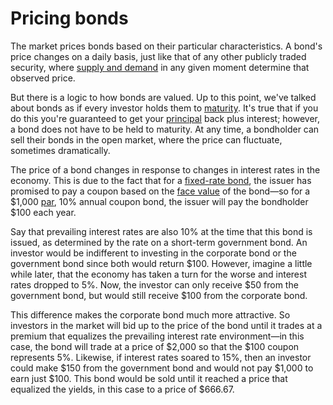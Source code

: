 # Pricing bonds

The market prices bonds based on their particular characteristics. A bond's price changes on a daily basis, just like that of any other publicly traded security, where [supply and demand](https://www.investopedia.com/terms/l/law-of-supply-demand.asp) in any given moment determine that observed price.

But there is a logic to how bonds are valued. Up to this point, we've talked about bonds as if every investor holds them to [maturity](https://www.investopedia.com/terms/m/maturity.asp). It's true that if you do this you're guaranteed to get your [principal](https://www.investopedia.com/terms/p/principal.asp) back plus interest; however, a bond does not have to be held to maturity. At any time, a bondholder can sell their bonds in the open market, where the price can fluctuate, sometimes dramatically.

The price of a bond changes in response to changes in interest rates in the economy. This is due to the fact that for a [fixed-rate bond](https://www.investopedia.com/terms/f/fixedrate-bond.asp), the issuer has promised to pay a coupon based on the [face value](https://www.investopedia.com/terms/f/facevalue.asp) of the bond—so for a $1,000 [par](https://www.investopedia.com/terms/p/parvalue.asp), 10% annual coupon bond, the issuer will pay the bondholder $100 each year.

Say that prevailing interest rates are also 10% at the time that this bond is issued, as determined by the rate on a short-term government bond. An investor would be indifferent to investing in the corporate bond or the government bond since both would return $100. However, imagine a little while later, that the economy has taken a turn for the worse and interest rates dropped to 5%. Now, the investor can only receive $50 from the government bond, but would still receive $100 from the corporate bond.

This difference makes the corporate bond much more attractive. So investors in the market will bid up to the price of the bond until it trades at a premium that equalizes the prevailing interest rate environment—in this case, the bond will trade at a price of $2,000 so that the $100 coupon represents 5%. Likewise, if interest rates soared to 15%, then an investor could make $150 from the government bond and would not pay $1,000 to earn just $100. This bond would be sold until it reached a price that equalized the yields, in this case to a price of $666.67.
